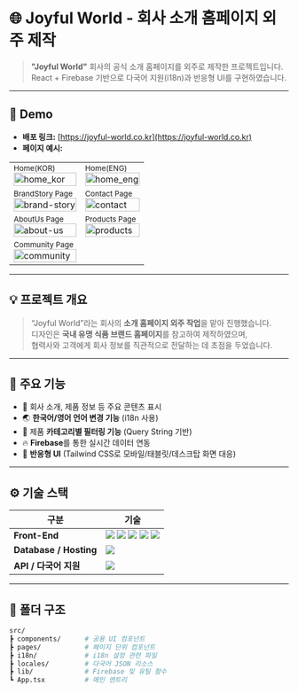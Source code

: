 # 🌐 Joyful World - 회사 소개 홈페이지 외주 제작

> **"Joyful World"** 회사의 공식 소개 홈페이지를 외주로 제작한 프로젝트입니다.  
> React + Firebase 기반으로 다국어 지원(i18n)과 반응형 UI를 구현하였습니다.

---

## 🚀 Demo

- **배포 링크:** [https://joyful-world.co.kr](https://joyful-world.co.kr)
- **페이지 예시:**
<table>
  <tr>
    <td>
      <div align="start"><sub>Home(KOR)</sub></div>
      <img width="100%" alt="home_kor" src="https://github.com/user-attachments/assets/613a579f-55a5-461b-82c5-af3be8b945ee" />
    </td>
    <td>
      <div align="start"><sub>Home(ENG)</sub></div>
      <img width="100%" alt="home_eng" src="https://github.com/user-attachments/assets/1198114a-a752-41da-aa73-dc0745d37cca" />
    </td>
  </tr>
  <tr>
    <td> 
      <div align="start"><sub>BrandStory Page</sub></div>
      <img width="100%" alt="brand-story" src="https://github.com/user-attachments/assets/2199f522-dee5-4906-a9d7-84d12b7da5dc" />
    </td>
    <td>
      <div align="start"><sub>Contact Page</sub></div>
      <img width="100%" alt="contact" src="https://github.com/user-attachments/assets/a6da95be-16be-416b-81b4-978dda630144" />
    </td>
  </tr>
  <tr>
    <td>
      <div align="start"><sub>AboutUs Page</sub></div>
      <img width="100%" alt="about-us" src="https://github.com/user-attachments/assets/e8f3e429-65c5-4d15-be89-5336a84f914f" />
    </td>
    <td>
      <div align="start"><sub>Products Page</sub></div>
      <img width="100%" alt="products" src="https://github.com/user-attachments/assets/f77f58ee-b150-495d-945d-d258d6d449fe" />
    </td>
  </tr>
  <tr>
    <td>
      <div align="start"><sub>Community Page</sub></div>
      <img width="100%" alt="community" src="https://github.com/user-attachments/assets/d5124757-1126-4c49-b004-93bfcb4ff5f5" />
    </td>
  </tr>
</table>

---

## 💡 프로젝트 개요

> “Joyful World”라는 회사의 **소개 홈페이지 외주 작업**을 맡아 진행했습니다.  
> 디자인은 **국내 유명 식품 브랜드 홈페이지**를 참고하여 제작하였으며,  
> 협력사와 고객에게 회사 정보를 직관적으로 전달하는 데 초점을 두었습니다.

---

## 🧩 주요 기능

- 🏢 회사 소개, 제품 정보 등 주요 콘텐츠 표시
- 🌏 **한국어/영어 언어 변경 기능** (i18n 사용)
- 🍯 제품 **카테고리별 필터링 기능** (Query String 기반)
- 🔥 **Firebase**를 통한 실시간 데이터 연동
- 📱 **반응형 UI** (Tailwind CSS로 모바일/태블릿/데스크탑 화면 대응)

---

## ⚙️ 기술 스택

| 구분                   | 기술                                                                                                                                                                                                                                                                                                                                                                                                                                                                                                                                                  |
| ---------------------- | ----------------------------------------------------------------------------------------------------------------------------------------------------------------------------------------------------------------------------------------------------------------------------------------------------------------------------------------------------------------------------------------------------------------------------------------------------------------------------------------------------------------------------------------------------- |
| **Front-End**          | <img src="https://img.shields.io/badge/React-61DAFB?style=flat-square&logo=react&logoColor=white"/> <img src="https://img.shields.io/badge/TypeScript-3178C6?style=flat-square&logo=typescript&logoColor=white"/> <img src="https://img.shields.io/badge/Vite-646CFF?style=flat-square&logo=vite&logoColor=white"/> <img src="https://img.shields.io/badge/React Router-CA4245?style=flat-square&logo=reactrouter&logoColor=white"/> <img src="https://img.shields.io/badge/Tailwind CSS-06B6D4?style=flat-square&logo=tailwindcss&logoColor=white"/> |
| **Database / Hosting** | <img src="https://img.shields.io/badge/Firebase-DD2C00?style=flat-square&logo=firebase&logoColor=white"/>                                                                                                                                                                                                                                                                                                                                                                                                                                             |
| **API / 다국어 지원**  | <img src="https://img.shields.io/badge/i18next-26A69A?style=flat-square&logo=i18next&logoColor=white"/>                                                                                                                                                                                                                                                                                                                                                                                                                                               |

---

## 📁 폴더 구조

```bash
src/
┣ components/      # 공용 UI 컴포넌트
┣ pages/           # 페이지 단위 컴포넌트
┣ i18n/            # i18n 설정 관련 파일
┣ locales/         # 다국어 JSON 리소스
┣ lib/             # Firebase 및 유틸 함수
┗ App.tsx          # 메인 엔트리
```

